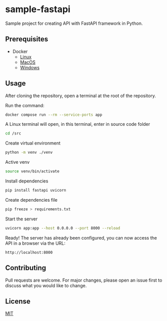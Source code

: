 # sample-fastapi

Sample project for creating API with FastAPI framework in Python.

## Prerequisites

- Docker
    - [Linux](https://docs.docker.com/desktop/install/linux-install/)
    - [MacOS](https://docs.docker.com/desktop/install/mac-install/)
    - [Windows](https://docs.docker.com/desktop/install/windows-install/)

## Usage

After cloning the repository, open a terminal at the root of the repository.

Run the command:

```bash
docker compose run --rm --service-ports app
```
A Linux terminal will open, in this terminal, enter in source code folder

```bash
cd /src
```

Create virtual environment

```bash
python -m venv ./venv
```

Active venv

```bash
source venv/bin/activate
```

Install dependencies

```bash
pip install fastapi uvicorn
```

Create dependencies file

```bash
pip freeze > requirements.txt
```

Start the server

```bash
uvicorn app:app --host 0.0.0.0 --port 8000 --reload
```

Ready! The server has already been configured, you can now access the API in a browser via the URL:

```
http://localhost:8000
```

## Contributing

Pull requests are welcome. For major changes, please open an issue first
to discuss what you would like to change.

## License

[MIT](https://choosealicense.com/licenses/mit/)
